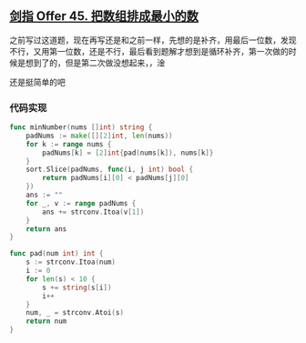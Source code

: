 ## [剑指 Offer 45. 把数组排成最小的数](https://leetcode-cn.com/problems/ba-shu-zu-pai-cheng-zui-xiao-de-shu-lcof/)

之前写过这道题，现在再写还是和之前一样，先想的是补齐，用最后一位数，发现不行，又用第一位数，还是不行，最后看到题解才想到是循环补齐，第一次做的时候是想到了的，但是第二次做没想起来，，淦

还是挺简单的吧



### 代码实现

```go
func minNumber(nums []int) string {
	padNums := make([][2]int, len(nums))
	for k := range nums {
		padNums[k] = [2]int{pad(nums[k]), nums[k]}
	}
	sort.Slice(padNums, func(i, j int) bool {
		return padNums[i][0] < padNums[j][0]
	})
	ans := ""
	for _, v := range padNums {
		ans += strconv.Itoa(v[1])
	}
	return ans
}

func pad(num int) int {
	s := strconv.Itoa(num)
	i := 0
	for len(s) < 10 {
		s += string(s[i])
		i++
	}
	num, _ = strconv.Atoi(s)
	return num
}
```

